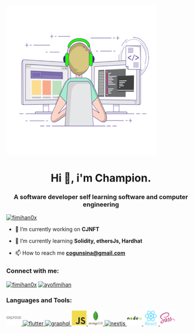 <img src="https://github.com/ayofimihan/ayofimihan/blob/main/working.gif?raw=true" width="400px" height="400px"  />

<h1 align="center">Hi 👋, i'm Champion.</h1>
<h3 align="center">A software developer self learning software and computer engineering</h3>

<p align="left"> <a href="https://twitter.com/fimihan0x" target="blank"><img src="https://img.shields.io/twitter/follow/fimihan0x?logo=twitter&style=for-the-badge" alt="fimihan0x" /></a> </p>

- 🔭 I’m currently working on **CJNFT**

- 🌱 I’m currently learning **Solidity, ethersJs, Hardhat**

- 📫 How to reach me **cogunsina@gmail.com**

<h3 align="left">Connect with me:</h3>
<p align="left">
<a href="https://twitter.com/fimihan0x" target="blank"><img align="center" src="https://raw.githubusercontent.com/rahuldkjain/github-profile-readme-generator/master/src/images/icons/Social/twitter.svg" alt="fimihan0x" height="30" width="40" /></a>
<a href="https://linkedin.com/in/ayofimihan" target="blank"><img align="center" src="https://raw.githubusercontent.com/rahuldkjain/github-profile-readme-generator/master/src/images/icons/Social/linked-in-alt.svg" alt="ayofimihan" height="30" width="40" /></a>
</p>

<h3 align="left">Languages and Tools:</h3>
<p align="left"> <a href="https://expressjs.com" target="_blank" rel="noreferrer"> <img src="https://raw.githubusercontent.com/devicons/devicon/master/icons/express/express-original-wordmark.svg" alt="express" width="40" height="40"/> </a> <a href="https://flutter.dev" target="_blank" rel="noreferrer"> <img src="https://www.vectorlogo.zone/logos/flutterio/flutterio-icon.svg" alt="flutter" width="40" height="40"/> </a> <a href="https://graphql.org" target="_blank" rel="noreferrer"> <img src="https://www.vectorlogo.zone/logos/graphql/graphql-icon.svg" alt="graphql" width="40" height="40"/> </a> <a href="https://developer.mozilla.org/en-US/docs/Web/JavaScript" target="_blank" rel="noreferrer"> <img src="https://raw.githubusercontent.com/devicons/devicon/master/icons/javascript/javascript-original.svg" alt="javascript" width="40" height="40"/> </a> <a href="https://www.mongodb.com/" target="_blank" rel="noreferrer"> <img src="https://raw.githubusercontent.com/devicons/devicon/master/icons/mongodb/mongodb-original-wordmark.svg" alt="mongodb" width="40" height="40"/> </a> <a href="https://nextjs.org/" target="_blank" rel="noreferrer"> <img src="https://cdn.worldvectorlogo.com/logos/nextjs-2.svg" alt="nextjs" width="40" height="40"/> </a> <a href="https://nodejs.org" target="_blank" rel="noreferrer"> <img src="https://raw.githubusercontent.com/devicons/devicon/master/icons/nodejs/nodejs-original-wordmark.svg" alt="nodejs" width="40" height="40"/> </a> <a href="https://reactjs.org/" target="_blank" rel="noreferrer"> <img src="https://raw.githubusercontent.com/devicons/devicon/master/icons/react/react-original-wordmark.svg" alt="react" width="40" height="40"/> </a> <a href="https://sass-lang.com" target="_blank" rel="noreferrer"> <img src="https://raw.githubusercontent.com/devicons/devicon/master/icons/sass/sass-original.svg" alt="sass" width="40" height="40"/> </a> </p>


<!---
ayofimihan/ayofimihan is a ✨ special ✨ repository because its `README.md` (this file) appears on your GitHub profile.
You can click the Preview link to take a look at your changes.
--->
